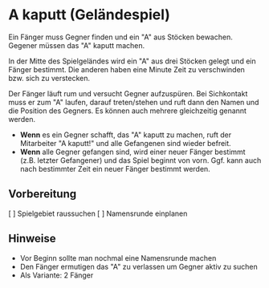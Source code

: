 # A kaputt (Geländespiel)
Ein Fänger muss Gegner finden und ein "A" aus Stöcken bewachen. Gegener müssen das "A" kaputt machen.

In der Mitte des Spielgeländes wird ein "A" aus drei Stöcken gelegt und ein Fänger bestimmt. Die anderen haben eine Minute Zeit zu verschwinden bzw. sich zu verstecken.

Der Fänger läuft rum und versucht Gegner aufzuspüren. Bei Sichkontakt muss er zum "A" laufen, darauf treten/stehen und ruft dann den Namen und die Position des Gegners. Es können auch mehrere gleichzeitig genannt werden.
- **Wenn** es ein Gegner schafft, das "A" kaputt zu machen, ruft der Mitarbeiter "A kaputt!" und alle Gefangenen sind wieder befreit.
- **Wenn** alle Gegner gefangen sind, wird einer neuer Fänger bestimmt (z.B. letzter Gefangener) und das Spiel beginnt von vorn. Ggf. kann auch nach bestimmter Zeit ein neuer Fänger bestimmt werden.

## Vorbereitung
[ ] Spielgebiet raussuchen
[ ] Namensrunde einplanen

## Hinweise
- Vor Beginn sollte man nochmal eine Namensrunde machen
- Den Fänger ermutigen das "A" zu verlassen um Gegner aktiv zu suchen
- Als Variante: 2 Fänger
